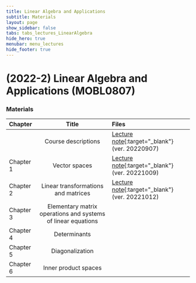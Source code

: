 ```yaml
---
title: Linear Algebra and Applications
subtitle: Materials
layout: page
show_sidebar: false
tabs: tabs_lectures_LinearAlgebra
hide_hero: true
menubar: menu_lectures
hide_footer: true
---
```


# (2022-2) Linear Algebra and Applications (MOBL0807)

### Materials

<!--Please check out the [Hanbat University LMS](https://cyber.hanbat.ac.kr){:target="_blank"}-->

| Chapter | Title | Files |
|:---|:---:|:---|
|  | Course descriptions | [Lecture note](/ccsl/materials/Linear_Algebra_Ch_00.pdf){:target="_blank"} (ver. 20220907) |
| Chapter 1 | Vector spaces | [Lecture note](/ccsl/materials/Linear_Algebra_Friedberg_Ch_01.pdf){:target="_blank"} (ver. 20221009) |
| Chapter 2 | Linear transformations and matrices | [Lecture note](/ccsl/materials/Linear_Algebra_Friedberg_Ch_02.pdf){:target="_blank"} (ver. 20221012) |
| Chapter 3 | Elementary matrix operations and systems of linear equations |  |
| Chapter 4 | Determinants |  |
| Chapter 5 | Diagonalization |  |
| Chapter 6 | Inner product spaces |  |